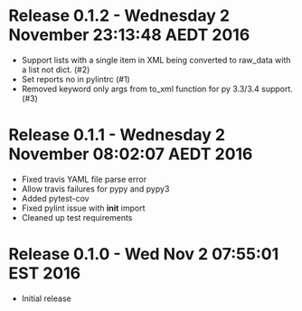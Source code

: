 # Release 0.1.2 - Wednesday 2 November  23:13:48 AEDT 2016

- Support lists with a single item in XML being converted to raw_data with a list not dict. (#2)
- Set reports no in pylintrc (#1)
- Removed keyword only args from to_xml function for py 3.3/3.4 support. (#3)

# Release 0.1.1 - Wednesday 2 November  08:02:07 AEDT 2016

- Fixed travis YAML file parse error
- Allow travis failures for pypy and pypy3
- Added pytest-cov
- Fixed pylint issue with __init__ import
- Cleaned up test requirements

# Release 0.1.0 - Wed Nov 2 07:55:01 EST 2016

- Initial release

